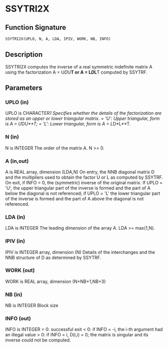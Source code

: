 # SSYTRI2X

## Function Signature

```fortran
SSYTRI2X(UPLO, N, A, LDA, IPIV, WORK, NB, INFO)
```

## Description


 SSYTRI2X computes the inverse of a real symmetric indefinite matrix
 A using the factorization A = U*D*U**T or A = L*D*L**T computed by
 SSYTRF.

## Parameters

### UPLO (in)

UPLO is CHARACTER*1 Specifies whether the details of the factorization are stored as an upper or lower triangular matrix. = 'U': Upper triangular, form is A = U*D*U**T; = 'L': Lower triangular, form is A = L*D*L**T.

### N (in)

N is INTEGER The order of the matrix A. N >= 0.

### A (in,out)

A is REAL array, dimension (LDA,N) On entry, the NNB diagonal matrix D and the multipliers used to obtain the factor U or L as computed by SSYTRF. On exit, if INFO = 0, the (symmetric) inverse of the original matrix. If UPLO = 'U', the upper triangular part of the inverse is formed and the part of A below the diagonal is not referenced; if UPLO = 'L' the lower triangular part of the inverse is formed and the part of A above the diagonal is not referenced.

### LDA (in)

LDA is INTEGER The leading dimension of the array A. LDA >= max(1,N).

### IPIV (in)

IPIV is INTEGER array, dimension (N) Details of the interchanges and the NNB structure of D as determined by SSYTRF.

### WORK (out)

WORK is REAL array, dimension (N+NB+1,NB+3)

### NB (in)

NB is INTEGER Block size

### INFO (out)

INFO is INTEGER = 0: successful exit < 0: if INFO = -i, the i-th argument had an illegal value > 0: if INFO = i, D(i,i) = 0; the matrix is singular and its inverse could not be computed.


